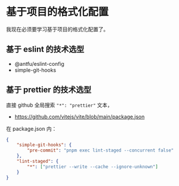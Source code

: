 # 基于项目的格式化配置

我现在必须要学习基于项目的格式化配置了。

## 基于 eslint 的技术选型

- @antfu/eslint-config
- simple-git-hooks

## 基于 prettier 的技术选型

直接 github 全局搜索 `"*": "prettier"` 文本，

- https://github.com/vitejs/vite/blob/main/package.json

在 package.json 内：

```json
{
	"simple-git-hooks": {
		"pre-commit": "pnpm exec lint-staged --concurrent false"
	},
	"lint-staged": {
		"*": ["prettier --write --cache --ignore-unknown"]
	}
}
```
